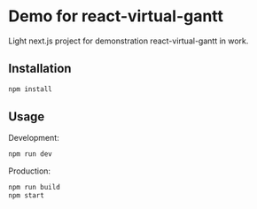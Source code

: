 # Demo for react-virtual-gantt

Light next.js project for demonstration react-virtual-gantt in work.

## Installation

```bash
npm install
```

## Usage

Development:

```bash
npm run dev
```

Production:

```bash
npm run build
npm start
```
